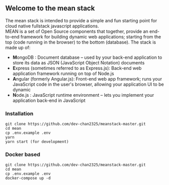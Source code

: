 ## Welcome to the mean stack

The mean stack is intended to provide a simple and fun starting point for cloud native fullstack javascript applications.   
MEAN is a set of Open Source components that together, provide an end-to-end framework for building dynamic web applications; starting from the top (code running in the browser) to the bottom (database). The stack is made up of:

- **M**ongoDB : Document database – used by your back-end application to store its data as JSON (JavaScript Object Notation) documents
- **E**xpress (sometimes referred to as Express.js): Back-end web application framework running on top of Node.js
- **A**ngular (formerly Angular.js): Front-end web app framework; runs your JavaScript code in the user's browser, allowing your application UI to be dynamic
- **N**ode.js : JavaScript runtime environment – lets you implement your application back-end in JavaScript

### Installation 
``` 
git clone https://github.com/dev-chan2325/meanstack-master.git
cd mean
cp .env.example .env
yarn
yarn start (for development)
```
### Docker based 
``` 
git clone https://github.com/dev-chan2325/meanstack-master.git
cd mean
cp .env.example .env
docker-compose up -d
```
